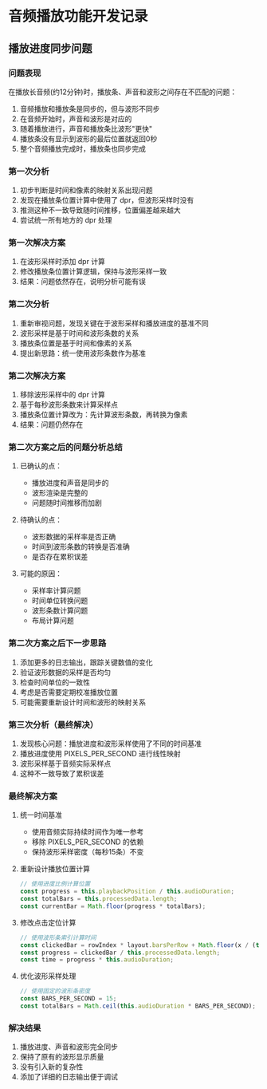 # 音频播放功能开发记录

## 播放进度同步问题

### 问题表现
在播放长音频(约12分钟)时，播放条、声音和波形之间存在不匹配的问题：
1. 音频播放和播放条是同步的，但与波形不同步
2. 在音频开始时，声音和波形是对应的
3. 随着播放进行，声音和播放条比波形"更快"
4. 播放条没有显示到波形的最后位置就返回0秒
5. 整个音频播放完成时，播放条也同步完成

### 第一次分析
1. 初步判断是时间和像素的映射关系出现问题
2. 发现在播放条位置计算中使用了 dpr，但波形采样时没有
3. 推测这种不一致导致随时间推移，位置偏差越来越大
4. 尝试统一所有地方的 dpr 处理

### 第一次解决方案
1. 在波形采样时添加 dpr 计算
2. 修改播放条位置计算逻辑，保持与波形采样一致
3. 结果：问题依然存在，说明分析可能有误

### 第二次分析
1. 重新审视问题，发现关键在于波形采样和播放进度的基准不同
2. 波形采样是基于时间和波形条数的关系
3. 播放条位置是基于时间和像素的关系
4. 提出新思路：统一使用波形条数作为基准

### 第二次解决方案
1. 移除波形采样中的 dpr 计算
2. 基于每秒波形条数来计算采样点
3. 播放条位置计算改为：先计算波形条数，再转换为像素
4. 结果：问题仍然存在

### 第二次方案之后的问题分析总结
1. 已确认的点：
   - 播放进度和声音是同步的
   - 波形渲染是完整的
   - 问题随时间推移而加剧

2. 待确认的点：
   - 波形数据的采样率是否正确
   - 时间到波形条数的转换是否准确
   - 是否存在累积误差

3. 可能的原因：
   - 采样率计算问题
   - 时间单位转换问题
   - 波形条数计算问题
   - 布局计算问题

### 第二次方案之后下一步思路
1. 添加更多的日志输出，跟踪关键数值的变化
2. 验证波形数据的采样是否均匀
3. 检查时间单位的一致性
4. 考虑是否需要定期校准播放位置
5. 可能需要重新设计时间和波形的映射关系

### 第三次分析（最终解决）
1. 发现核心问题：播放进度和波形采样使用了不同的时间基准
2. 播放进度使用 PIXELS_PER_SECOND 进行线性映射
3. 波形采样基于音频实际采样点
4. 这种不一致导致了累积误差

### 最终解决方案
1. 统一时间基准
   - 使用音频实际持续时间作为唯一参考
   - 移除 PIXELS_PER_SECOND 的依赖
   - 保持波形采样密度（每秒15条）不变

2. 重新设计播放位置计算
   ```javascript
   // 使用进度比例计算位置
   const progress = this.playbackPosition / this.audioDuration;
   const totalBars = this.processedData.length;
   const currentBar = Math.floor(progress * totalBars);
   ```

3. 修改点击定位计算
   ```javascript
   // 使用波形条索引计算时间
   const clickedBar = rowIndex * layout.barsPerRow + Math.floor(x / (this.BAR_WIDTH + this.BAR_GAP));
   const progress = clickedBar / this.processedData.length;
   const time = progress * this.audioDuration;
   ```

4. 优化波形采样处理
   ```javascript
   // 使用固定的波形条密度
   const BARS_PER_SECOND = 15;
   const totalBars = Math.ceil(this.audioDuration * BARS_PER_SECOND);
   ```

### 解决结果
1. 播放进度、声音和波形完全同步
2. 保持了原有的波形显示质量
3. 没有引入新的复杂性
4. 添加了详细的日志输出便于调试
